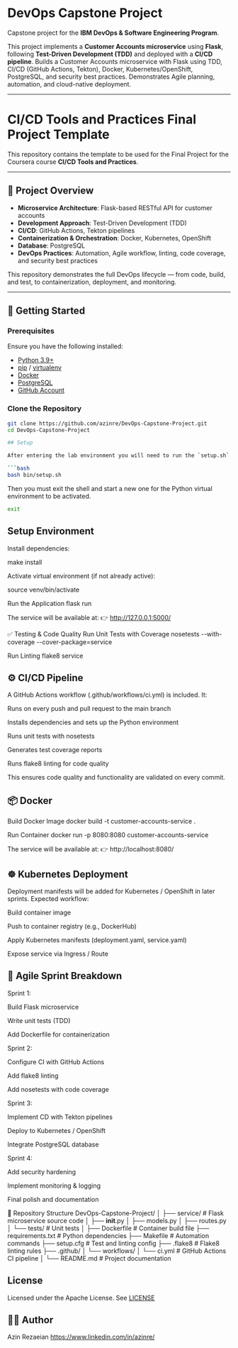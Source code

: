 # DevOps Capstone Project  

Capstone project for the **IBM DevOps & Software Engineering Program**.  

This project implements a **Customer Accounts microservice** using **Flask**, following **Test-Driven Development (TDD)** and deployed with a **CI/CD pipeline**. Builds a Customer Accounts microservice with Flask using TDD, CI/CD (GitHub Actions, Tekton), Docker, Kubernetes/OpenShift, PostgreSQL, and security best practices. Demonstrates Agile planning, automation, and cloud-native deployment. 

---
# CI/CD Tools and Practices Final Project Template

This repository contains the template to be used for the Final Project for the Coursera course **CI/CD Tools and Practices**.

---

## 📖 Project Overview  

- **Microservice Architecture**: Flask-based RESTful API for customer accounts  
- **Development Approach**: Test-Driven Development (TDD)  
- **CI/CD**: GitHub Actions, Tekton pipelines  
- **Containerization & Orchestration**: Docker, Kubernetes, OpenShift  
- **Database**: PostgreSQL  
- **DevOps Practices**: Automation, Agile workflow, linting, code coverage, and security best practices  

This repository demonstrates the full DevOps lifecycle — from code, build, and test, to containerization, deployment, and monitoring.  

---

## 🚀 Getting Started  

### Prerequisites  

Ensure you have the following installed:  

- [Python 3.9+](https://www.python.org/downloads/)  
- [pip](https://pip.pypa.io/en/stable/) / [virtualenv](https://virtualenv.pypa.io/en/stable/)  
- [Docker](https://docs.docker.com/get-docker/)  
- [PostgreSQL](https://www.postgresql.org/download/)  
- [GitHub Account](https://github.com/)  

### Clone the Repository  

```bash
git clone https://github.com/azinre/DevOps-Capstone-Project.git
cd DevOps-Capstone-Project

## Setup

After entering the lab environment you will need to run the `setup.sh` script in the `./bin` folder to install the prerequisite software.

```bash
bash bin/setup.sh
```

Then you must exit the shell and start a new one for the Python virtual environment to be activated.

```bash
exit
```
## Setup Environment

Install dependencies:

make install


Activate virtual environment (if not already active):

source venv/bin/activate

Run the Application
flask run


The service will be available at:
👉 http://127.0.0.1:5000/

✅ Testing & Code Quality
Run Unit Tests with Coverage
nosetests --with-coverage --cover-package=service

Run Linting
flake8 service

## ⚙️ CI/CD Pipeline

A GitHub Actions workflow (.github/workflows/ci.yml) is included. It:

Runs on every push and pull request to the main branch

Installs dependencies and sets up the Python environment

Runs unit tests with nosetests

Generates test coverage reports

Runs flake8 linting for code quality

This ensures code quality and functionality are validated on every commit.

## 📦 Docker
Build Docker Image
docker build -t customer-accounts-service .

Run Container
docker run -p 8080:8080 customer-accounts-service


The service will be available at:
👉 http://localhost:8080/

## ☸️ Kubernetes Deployment

Deployment manifests will be added for Kubernetes / OpenShift in later sprints.
Expected workflow:

Build container image

Push to container registry (e.g., DockerHub)

Apply Kubernetes manifests (deployment.yaml, service.yaml)

Expose service via Ingress / Route

 ## 📅 Agile Sprint Breakdown

Sprint 1:

Build Flask microservice

Write unit tests (TDD)

Add Dockerfile for containerization

Sprint 2:

Configure CI with GitHub Actions

Add flake8 linting

Add nosetests with code coverage

Sprint 3:

Implement CD with Tekton pipelines

Deploy to Kubernetes / OpenShift

Integrate PostgreSQL database

Sprint 4:

Add security hardening

Implement monitoring & logging

Final polish and documentation

📂 Repository Structure
DevOps-Capstone-Project/
│
├── service/               # Flask microservice source code
│   ├── __init__.py
│   ├── models.py
│   ├── routes.py
│   └── tests/             # Unit tests
│
├── Dockerfile             # Container build file
├── requirements.txt       # Python dependencies
├── Makefile               # Automation commands
├── setup.cfg              # Test and linting config
├── .flake8                # Flake8 linting rules
├── .github/
│   └── workflows/
│       └── ci.yml         # GitHub Actions CI pipeline
│
└── README.md              # Project documentation

## License

Licensed under the Apache License. See [LICENSE](/LICENSE)

## 👩‍💻 Author

Azin Rezaeian https://www.linkedin.com/in/azinre/